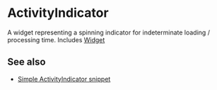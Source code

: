 # ActivityIndicator

A widget representing a spinning indicator for indeterminate loading / processing time.
Includes [Widget](Widget.md)

## See also

- [Simple ActivityIndicator snippet](https://github.com/eclipsesource/tabris-js/tree/v1.10.0/snippets/activity-indicator/activityindicator.js)
